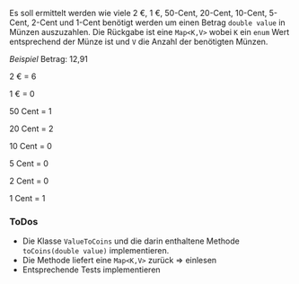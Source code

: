 Es soll ermittelt werden wie viele 2 €, 1 €, 50-Cent, 20-Cent, 10-Cent, 5-Cent, 2-Cent und 1-Cent benötigt werden um einen Betrag `double value` in Münzen auszuzahlen. 
Die Rückgabe ist eine `Map<K,V>` wobei `K` ein `enum` Wert entsprechend der Münze ist und `V` die Anzahl der benötigten Münzen.

*Beispiel*
Betrag: 12,91

2 €     = 6

1 €     = 0

50 Cent = 1

20 Cent = 2

10 Cent = 0

5 Cent  = 0

2 Cent  = 0

1 Cent  = 1

### ToDos
- Die Klasse ``ValueToCoins`` und die darin enthaltene Methode `toCoins(double value)` implementieren.
- Die Methode liefert eine `Map<K,V>` zurück => einlesen
- Entsprechende Tests implementieren
